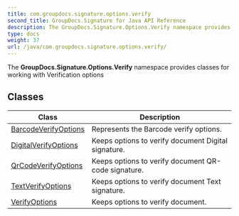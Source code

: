 ```yaml
---
title: com.groupdocs.signature.options.verify
second_title: GroupDocs.Signature for Java API Reference
description: The GroupDocs.Signature.Options.Verify namespace provides classes for working with Verification options
type: docs
weight: 37
url: /java/com.groupdocs.signature.options.verify/
---
```


The **GroupDocs.Signature.Options.Verify** namespace provides classes for working with Verification options


## Classes

| Class | Description |
| --- | --- |
| [BarcodeVerifyOptions](../com.groupdocs.signature.options.verify/barcodeverifyoptions) | Represents the Barcode verify options. |
| [DigitalVerifyOptions](../com.groupdocs.signature.options.verify/digitalverifyoptions) | Keeps options to verify document Digital signature. |
| [QrCodeVerifyOptions](../com.groupdocs.signature.options.verify/qrcodeverifyoptions) | Keeps options to verify document QR-code signature. |
| [TextVerifyOptions](../com.groupdocs.signature.options.verify/textverifyoptions) | Keeps options to verify document Text signature. |
| [VerifyOptions](../com.groupdocs.signature.options.verify/verifyoptions) | Keeps options to verify document. |
